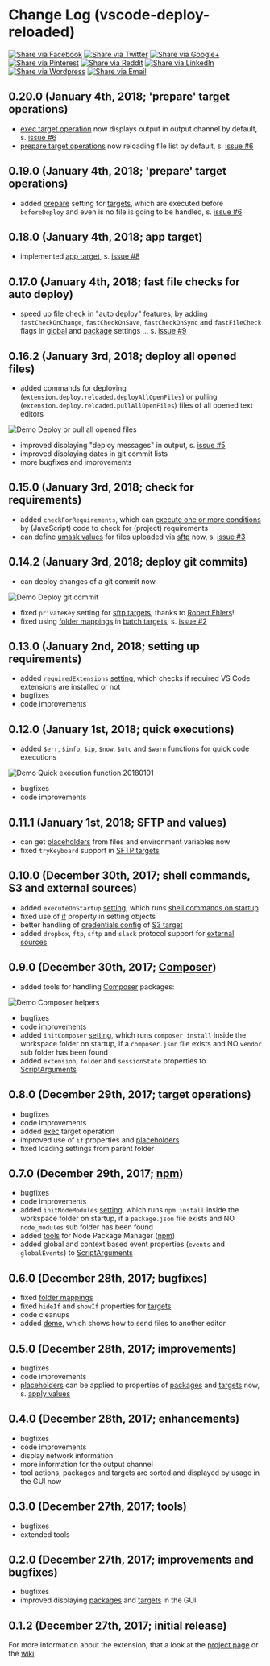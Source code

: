 # Change Log (vscode-deploy-reloaded)

[![Share via Facebook](https://raw.githubusercontent.com/mkloubert/vscode-deploy-reloaded/master/img/share/Facebook.png)](https://www.facebook.com/sharer/sharer.php?u=https%3A%2F%2Fmarketplace.visualstudio.com%2Fitems%3FitemName%3Dmkloubert.vscode-deploy-reloaded&quote=vscode-deploy-reloaded) [![Share via Twitter](https://raw.githubusercontent.com/mkloubert/vscode-deploy-reloaded/master/img/share/Twitter.png)](https://twitter.com/intent/tweet?source=https%3A%2F%2Fmarketplace.visualstudio.com%2Fitems%3FitemName%3Dmkloubert.vscode-deploy-reloaded&text=vscode-deploy-reloaded:%20https%3A%2F%2Fmarketplace.visualstudio.com%2Fitems%3FitemName%3Dmkloubert.vscode-deploy-reloaded&via=mjkloubert) [![Share via Google+](https://raw.githubusercontent.com/mkloubert/vscode-deploy-reloaded/master/img/share/Google+.png)](https://plus.google.com/share?url=https%3A%2F%2Fmarketplace.visualstudio.com%2Fitems%3FitemName%3Dmkloubert.vscode-deploy-reloaded) [![Share via Pinterest](https://raw.githubusercontent.com/mkloubert/vscode-deploy-reloaded/master/img/share/Pinterest.png)](https://pinterest.com/pin/create/button/?url=https%3A%2F%2Fmarketplace.visualstudio.com%2Fitems%3FitemName%3Dmkloubert.vscode-deploy-reloaded&media=https://raw.githubusercontent.com/mkloubert/vscode-deploy-reloaded/master/img/demo1.gif&description=Recoded%20version%20of%20Visual%20Studio%20Code%20extension%20%27vs-deploy%27%2C%20which%20provides%20commands%20to%20deploy%20files%20to%20one%20or%20more%20destinations.) [![Share via Reddit](https://raw.githubusercontent.com/mkloubert/vscode-deploy-reloaded/master/img/share/Reddit.png)](https://www.reddit.com/submit?url=https%3A%2F%2Fmarketplace.visualstudio.com%2Fitems%3FitemName%3Dmkloubert.vscode-deploy-reloaded&title=vscode-deploy-reloaded) [![Share via LinkedIn](https://raw.githubusercontent.com/mkloubert/vscode-deploy-reloaded/master/img/share/LinkedIn.png)](https://www.linkedin.com/shareArticle?mini=true&url=https%3A%2F%2Fmarketplace.visualstudio.com%2Fitems%3FitemName%3Dmkloubert.vscode-deploy-reloaded&title=vscode-deploy-reloaded&summary=Recoded%20version%20of%20Visual%20Studio%20Code%20extension%20%27vs-deploy%27%2C%20which%20provides%20commands%20to%20deploy%20files%20to%20one%20or%20more%20destinations.&source=https%3A%2F%2Fmarketplace.visualstudio.com%2Fitems%3FitemName%3Dmkloubert.vscode-deploy-reloaded) [![Share via Wordpress](https://raw.githubusercontent.com/mkloubert/vscode-deploy-reloaded/master/img/share/Wordpress.png)](https://wordpress.com/press-this.php?u=https%3A%2F%2Fmarketplace.visualstudio.com%2Fitems%3FitemName%3Dmkloubert.vscode-deploy-reloaded&quote=vscode-deploy-reloaded&s=Recoded%20version%20of%20Visual%20Studio%20Code%20extension%20%27vs-deploy%27%2C%20which%20provides%20commands%20to%20deploy%20files%20to%20one%20or%20more%20destinations.&i=https://raw.githubusercontent.com/mkloubert/vscode-deploy-reloaded/master/img/demo1.gif) [![Share via Email](https://raw.githubusercontent.com/mkloubert/vscode-deploy-reloaded/master/img/share/Email.png)](mailto:?subject=vscode-deploy-reloaded&body=Recoded%20version%20of%20Visual%20Studio%20Code%20extension%20'vs-deploy'%2C%20which%20provides%20commands%20to%20deploy%20files%20to%20one%20or%20more%20destinations.:%20https%3A%2F%2Fmarketplace.visualstudio.com%2Fitems%3FitemName%3Dmkloubert.vscode-deploy-reloaded)


## 0.20.0 (January 4th, 2018; 'prepare' target operations)

* [exec target operation](https://github.com/mkloubert/vscode-deploy-reloaded/wiki/target_operations#exec-) now displays output in output channel by default, s. [issue #6](https://github.com/mkloubert/vscode-deploy-reloaded/issues/6)
* [prepare target operations](https://github.com/mkloubert/vscode-deploy-reloaded/wiki/target_operations#prepare-) now reloading file list by default, s. [issue #6](https://github.com/mkloubert/vscode-deploy-reloaded/issues/6)

## 0.19.0 (January 4th, 2018; 'prepare' target operations)

* added [prepare](https://github.com/mkloubert/vscode-deploy-reloaded/wiki/target_operations#prepare-) setting for [targets](https://github.com/mkloubert/vscode-deploy-reloaded/wiki#targets-), which are executed before `beforeDeploy` and even is no file is going to be handled, s. [issue #6](https://github.com/mkloubert/vscode-deploy-reloaded/issues/6)

## 0.18.0 (January 4th, 2018; app target)

* implemented [app target](https://github.com/mkloubert/vscode-deploy-reloaded/wiki/target_app), s. [issue #8](https://github.com/mkloubert/vscode-deploy-reloaded/issues/8)

## 0.17.0 (January 4th, 2018; fast file checks for auto deploy)

* speed up file check in "auto deploy" features, by adding `fastCheckOnChange`, `fastCheckOnSave`, `fastCheckOnSync` and `fastFileCheck` flags in [global](https://github.com/mkloubert/vscode-deploy-reloaded/wiki#settings--) and [package](https://github.com/mkloubert/vscode-deploy-reloaded/wiki#packages-) settings ... s. [issue #9](https://github.com/mkloubert/vscode-deploy-reloaded/issues/9)

## 0.16.2 (January 3rd, 2018; deploy all opened files)

* added commands for deploying (`extension.deploy.reloaded.deployAllOpenFiles`) or pulling (`extension.deploy.reloaded.pullAllOpenFiles`) files of all opened text editors

![Demo Deploy or pull all opened files](https://raw.githubusercontent.com/mkloubert/vscode-deploy-reloaded/master/img/demo13.gif)

* improved displaying "deploy messages" in output, s. [issue #5](https://github.com/mkloubert/vscode-deploy-reloaded/issues/5)
* improved displaying dates in git commit lists
* more bugfixes and improvements

## 0.15.0 (January 3rd, 2018; check for requirements)

* added `checkForRequirements`, which can [execute one or more conditions](https://github.com/mkloubert/vscode-deploy-reloaded/wiki/check_for_requirements) by (JavaScript) code to check for (project) requirements
* can define [umask values](https://github.com/mkloubert/vscode-deploy-reloaded/wiki/target_sftp#modes-for-specific-files) for files uploaded via [sftp](https://github.com/mkloubert/vscode-deploy-reloaded/wiki/target_sftp#modes-for-specific-files) now, s. [issue #3](https://github.com/mkloubert/vscode-deploy-reloaded/issues/3)

## 0.14.2 (January 3rd, 2018; deploy git commits)

* can deploy changes of a git commit now

![Demo Deploy git commit](https://raw.githubusercontent.com/mkloubert/vscode-deploy-reloaded/master/img/demo12.gif)

* fixed `privateKey` setting for [sftp targets](https://github.com/mkloubert/vscode-deploy-reloaded/wiki/target_sftp), thanks to [Robert Ehlers](https://github.com/rehlers)!
* fixed using [folder mappings](https://github.com/mkloubert/vscode-deploy-reloaded/wiki/folder_mappings) in [batch targets](https://github.com/mkloubert/vscode-deploy-reloaded/wiki/target_batch), s. [issue #2](https://github.com/mkloubert/vscode-deploy-reloaded/issues/2)

## 0.13.0 (January 2nd, 2018; setting up requirements)

* added `requiredExtensions` [setting](https://github.com/mkloubert/vscode-deploy-reloaded/wiki/check_for_required_extensions), which checks if required VS Code extensions are installed or not
* bugfixes
* code improvements

## 0.12.0 (January 1st, 2018; quick executions)

* added `$err`, `$info`, `$ip`, `$now`, `$utc` and `$warn` functions for quick code executions

![Demo Quick execution function 20180101](https://raw.githubusercontent.com/mkloubert/vscode-deploy-reloaded/master/img/demo11.gif)

* bugfixes
* code improvements

## 0.11.1 (January 1st, 2018; SFTP and values)

* can get [placeholders](https://github.com/mkloubert/vscode-deploy-reloaded/wiki/values) from files and environment variables now
* fixed `tryKeyboard` support in [SFTP targets](https://github.com/mkloubert/vscode-deploy-reloaded/wiki/target_sftp)

## 0.10.0 (December 30th, 2017; shell commands, S3 and external sources)

* added `executeOnStartup` [setting](https://github.com/mkloubert/vscode-deploy-reloaded/wiki#settings--), which runs [shell commands on startup](https://github.com/mkloubert/vscode-deploy-reloaded/wiki/execute_on_startup)
* fixed use of [if](https://github.com/mkloubert/vscode-deploy-reloaded/wiki/if) property in setting objects
* better handling of [credentials config](https://github.com/mkloubert/vscode-deploy-reloaded/wiki/target_s3bucket#credentials) of [S3 target](https://github.com/mkloubert/vscode-deploy-reloaded/wiki/target_s3bucket)
* added `dropbox`, `ftp`, `sftp` and `slack` protocol support for [external sources](https://github.com/mkloubert/vscode-deploy-reloaded/wiki/external_sources)

## 0.9.0 (December 30th, 2017; [Composer](https://getcomposer.org/))

* added tools for handling [Composer](https://getcomposer.org/) packages:

![Demo Composer helpers](https://raw.githubusercontent.com/mkloubert/vscode-deploy-reloaded/master/img/demo10.gif)

* bugfixes
* code improvements
* added `initComposer` [setting](https://github.com/mkloubert/vscode-deploy-reloaded/wiki#settings--), which runs `composer install` inside the workspace folder on startup, if a `composer.json` file exists and NO `vendor` sub folder has been found
* added `extension`, `folder` and `sessionState` properties to [ScriptArguments](https://mkloubert.github.io/vscode-deploy-reloaded/interfaces/_contracts_.scriptarguments.html)

## 0.8.0 (December 29th, 2017; target operations)

* bugfixes
* code improvements
* added [exec](https://github.com/mkloubert/vscode-deploy-reloaded/wiki/target_operations#exec-) target operation
* improved use of `if` properties and [placeholders](https://github.com/mkloubert/vscode-deploy-reloaded/wiki/values)
* fixed loading settings from parent folder

## 0.7.0 (December 29th, 2017; [npm](https://www.npmjs.com/package/npm))

* bugfixes
* code improvements
* added `initNodeModules` [setting](https://github.com/mkloubert/vscode-deploy-reloaded/wiki#settings--), which runs `npm install` inside the workspace folder on startup, if a `package.json` file exists and NO `node_modules` sub folder has been found
* added [tools](https://github.com/mkloubert/vscode-deploy-reloaded#npm-helpers-) for Node Package Manager ([npm](https://www.npmjs.com/package/npm))
* added global and context based event properties (`events` and `globalEvents`) to [ScriptArguments](https://mkloubert.github.io/vscode-deploy-reloaded/interfaces/_contracts_.scriptarguments.html)

## 0.6.0 (December 28th, 2017; bugfixes)

* fixed [folder mappings](https://github.com/mkloubert/vscode-deploy-reloaded/wiki/folder_mappings)
* fixed `hideIf` and `showIf` properties for [targets](https://github.com/mkloubert/vscode-deploy-reloaded/wiki#targets-)
* code cleanups
* added [demo](https://github.com/mkloubert/vscode-deploy-reloaded#send-files-to-other-editors-), which shows how to send files to another editor

## 0.5.0 (December 28th, 2017; improvements)

* bugfixes
* code improvements
* [placeholders](https://github.com/mkloubert/vscode-deploy-reloaded/wiki/values) can be applied to properties of [packages](https://github.com/mkloubert/vscode-deploy-reloaded/wiki#packages-) and [targets](https://github.com/mkloubert/vscode-deploy-reloaded/wiki#targets-) now, s. [apply values](https://github.com/mkloubert/vscode-deploy-reloaded/wiki/apply_values)

## 0.4.0 (December 28th, 2017; enhancements)

* bugfixes
* code improvements
* display network information
* more information for the output channel
* tool actions, packages and targets are sorted and displayed by usage in the GUI now

## 0.3.0 (December 27th, 2017; tools)

* bugfixes
* extended tools

## 0.2.0 (December 27th, 2017; improvements and bugfixes)

* bugfixes
* improved displaying [packages](https://github.com/mkloubert/vscode-deploy-reloaded/wiki#packages-) and [targets](https://github.com/mkloubert/vscode-deploy-reloaded/wiki#targets-) in the GUI

## 0.1.2 (December 27th, 2017; initial release)

For more information about the extension, that a look at the [project page](https://github.com/mkloubert/vscode-deploy-reloaded) or the [wiki](https://github.com/mkloubert/vscode-deploy-reloaded/wiki).
